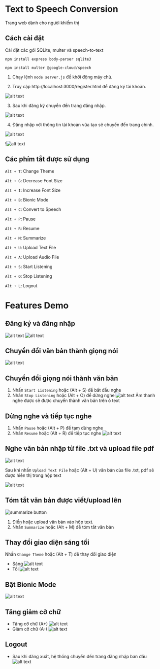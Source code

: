 
# Text to Speech Conversion 

Trang web dành cho người khiếm thị



## Cách cài đặt

Cài đặt các gói SQLite, multer và speech-to-text

    npm install express body-parser sqlite3

    npm install multer @google-cloud/speech
1. Chạy lệnh `node server.js` để khởi động máy chủ.

2. Truy cập http://localhost:3000/register.html để đăng ký tài khoản.

![alt text](image-3.png)

3. Sau khi đăng ký chuyển đến trang đăng nhập.

![alt text](image-4.png)

4. Đăng nhập với thông tin tài khoản vừa tạo sẽ chuyển đến trang chính.

![alt text](image-13.png)

!![alt text](image-14.png)



## Các phím tắt được sử dụng 

`Alt + T`: Change Theme

`Alt + G`: Decrease Font Size

`Alt + I`: Increase Font Size

`Alt + B`: Bionic Mode

`Alt + C`: Convert to Speech

`Alt + P`: Pause

`Alt + R`: Resume

`Alt + M`: Summarize

`Alt + U`: Upload Text File

`Alt + A`: Upload Audio File

`Alt + S`: Start Listening

`Alt + O`: Stop Listening

`Alt + L`: Logout


# Features Demo 
## Đăng ký và đăng nhập
![alt text](image-3.png)
![alt text](image-4.png)

## Chuyển đổi văn bản thành giọng nói
![alt text](image-7.png)
## Chuyển đổi giọng nói thành văn bản
1. Nhấn `Start Listening` hoặc (Alt + S) để bắt đầu nghe
2. Nhấn `Stop Listening` hoặc (Alt + O) để dừng nghe
    ![alt text](image-8.png)
Âm thanh nghe được sẽ được chuyển thành văn bản trên ô text

## Dừng nghe và tiếp tục nghe
1. Nhấn `Pause` hoặc (Alt + P) để tạm dừng nghe
2. Nhấn `Resume` hoặc (Alt + R) để tiếp tục nghe
    ![alt text](image-1.png)

## Nghe văn bản nhập từ file .txt và upload file pdf
![alt text](image-15.png)

Sau khi nhấn `Upload Text File` hoặc (Alt + U) văn bản của file .txt, pdf sẽ được hiển thị trong hộp text

![alt text](image-16.png)

## Tóm tắt văn bản được viết/upload lên
![summarize button](image-22.png)
1. Điền hoặc upload văn bản vào hộp text.
2. Nhấn `Summarize` hoặc (Alt + M) để tóm tắt văn bản

## Thay đổi giao diện sáng tối

Nhấn `Change Theme` hoặc (Alt + T) để thay đổi giao diện
- Sáng 
![alt text](image-13.png)
- Tối
![alt text](image-17.png)
## Bật Bionic Mode

![alt text](image-18.png)

## Tăng giảm cỡ chữ
- Tăng cỡ chữ (A+)
![alt text](image-20.png)
- Giảm cỡ chữ (A-)
![alt text](image-19.png)

## Logout
- Sau khi đăng xuất, hệ thống chuyển đến trang đăng nhập ban đầu
![alt text](image-21.png)
